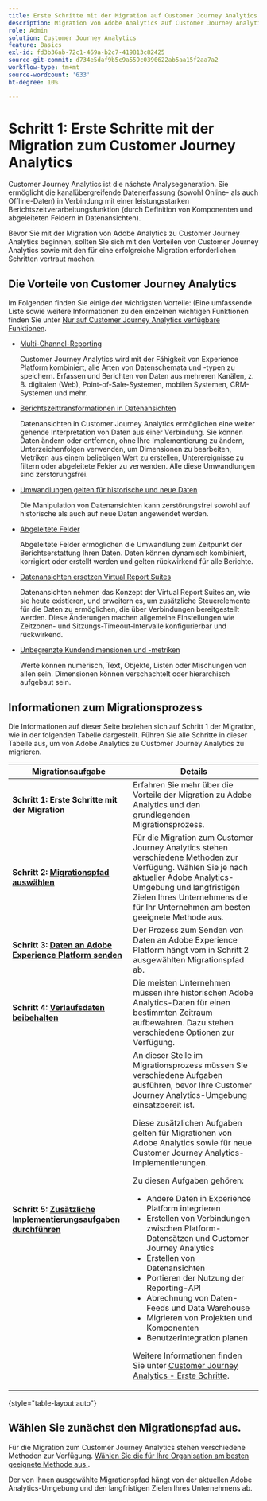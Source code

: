 ```yaml
---
title: Erste Schritte mit der Migration auf Customer Journey Analytics
description: Migration von Adobe Analytics auf Customer Journey Analytics planen
role: Admin
solution: Customer Journey Analytics
feature: Basics
exl-id: fd3b36ab-72c1-469a-b2c7-419813c82425
source-git-commit: d734e5daf9b5c9a559c0390622ab5aa15f2aa7a2
workflow-type: tm+mt
source-wordcount: '633'
ht-degree: 10%

---
```


# Schritt 1: Erste Schritte mit der Migration zum Customer Journey Analytics

Customer Journey Analytics ist die nächste Analysegeneration. Sie ermöglicht die kanalübergreifende Datenerfassung (sowohl Online- als auch Offline-Daten) in Verbindung mit einer leistungsstarken Berichtszeitverarbeitungsfunktion (durch Definition von Komponenten und abgeleiteten Feldern in Datenansichten).

Bevor Sie mit der Migration von Adobe Analytics zu Customer Journey Analytics beginnen, sollten Sie sich mit den Vorteilen von Customer Journey Analytics sowie mit den für eine erfolgreiche Migration erforderlichen Schritten vertraut machen.

## Die Vorteile von Customer Journey Analytics

Im Folgenden finden Sie einige der wichtigsten Vorteile: (Eine umfassende Liste sowie weitere Informationen zu den einzelnen wichtigen Funktionen finden Sie unter [Nur auf Customer Journey Analytics verfügbare Funktionen](/help/getting-started/aa-vs-cja/cja-aa.md#adobe-customer-journey-analytics-features-not-available-in-adobe-analytics).

* [Multi-Channel-Reporting](/help/getting-started/aa-to-cja-user.md#changes-to-data-architecture)

  Customer Journey Analytics wird mit der Fähigkeit von Experience Platform kombiniert, alle Arten von Datenschemata und -typen zu speichern. Erfassen und Berichten von Daten aus mehreren Kanälen, z. B. digitalen (Web), Point-of-Sale-Systemen, mobilen Systemen, CRM-Systemen und mehr.

* [Berichtszeittransformationen in Datenansichten](/help/getting-started/aa-vs-cja/vrs-dataview-sandbox-adc.md#customer-journey-analytics-data-views)

  Datenansichten in Customer Journey Analytics ermöglichen eine weiter gehende Interpretation von Daten aus einer Verbindung. Sie können Daten ändern oder entfernen, ohne Ihre Implementierung zu ändern, Unterzeichenfolgen verwenden, um Dimensionen zu bearbeiten, Metriken aus einem beliebigen Wert zu erstellen, Unterereignisse zu filtern oder abgeleitete Felder zu verwenden. Alle diese Umwandlungen sind zerstörungsfrei.

* [Umwandlungen gelten für historische und neue Daten](/help/getting-started/aa-vs-cja/vrs-dataview-sandbox-adc.md)

  Die Manipulation von Datenansichten kann zerstörungsfrei sowohl auf historische als auch auf neue Daten angewendet werden.

* [Abgeleitete Felder](/help/data-views/derived-fields/derived-fields.md)

  Abgeleitete Felder ermöglichen die Umwandlung zum Zeitpunkt der Berichtserstattung Ihren Daten. Daten können dynamisch kombiniert, korrigiert oder erstellt werden und gelten rückwirkend für alle Berichte.

* [Datenansichten ersetzen Virtual Report Suites](/help/getting-started/aa-to-cja-user.md#changes-to-the-concept-of-virtual-report-suites)

  Datenansichten nehmen das Konzept der Virtual Report Suites an, wie sie heute existieren, und erweitern es, um zusätzliche Steuerelemente für die Daten zu ermöglichen, die über Verbindungen bereitgestellt werden. Diese Änderungen machen allgemeine Einstellungen wie Zeitzonen- und Sitzungs-Timeout-Intervalle konfigurierbar und rückwirkend.

* [Unbegrenzte Kundendimensionen und -metriken](/help/getting-started/aa-to-cja-user.md#changes-to-the-concept-of-evars-and-props)

  Werte können numerisch, Text, Objekte, Listen oder Mischungen von allen sein. Dimensionen können verschachtelt oder hierarchisch aufgebaut sein.

## Informationen zum Migrationsprozess

<!-- Include a graphic of the end-to-end process, as well as links to each step of the process -->
Die Informationen auf dieser Seite beziehen sich auf Schritt 1 der Migration, wie in der folgenden Tabelle dargestellt. Führen Sie alle Schritte in dieser Tabelle aus, um von Adobe Analytics zu Customer Journey Analytics zu migrieren.

| Migrationsaufgabe | Details |
|---------|----------|
| <span class="preview">**Schritt 1: Erste Schritte mit der Migration**</span> | <span class="preview">Erfahren Sie mehr über die Vorteile der Migration zu Adobe Analytics und den grundlegenden Migrationsprozess.</span> |
| **Schritt 2: [Migrationspfad auswählen](/help/getting-started/cja-migration/cja-migration-path.md)** | Für die Migration zum Customer Journey Analytics stehen verschiedene Methoden zur Verfügung. Wählen Sie je nach aktueller Adobe Analytics-Umgebung und langfristigen Zielen Ihres Unternehmens die für Ihr Unternehmen am besten geeignete Methode aus. |
| **Schritt 3: [Daten an Adobe Experience Platform senden](/help/getting-started/cja-migration/cja-migration-send-to-platform.md)** | Der Prozess zum Senden von Daten an Adobe Experience Platform hängt vom in Schritt 2 ausgewählten Migrationspfad ab. |
| **Schritt 4: [Verlaufsdaten beibehalten](/help/getting-started/cja-migration/cja-migration-historical-data.md)** | Die meisten Unternehmen müssen ihre historischen Adobe Analytics-Daten für einen bestimmten Zeitraum aufbewahren. Dazu stehen verschiedene Optionen zur Verfügung. |
| **Schritt 5: [Zusätzliche Implementierungsaufgaben durchführen](/help/getting-started/cja-getting-started.md)** | An dieser Stelle im Migrationsprozess müssen Sie verschiedene Aufgaben ausführen, bevor Ihre Customer Journey Analytics-Umgebung einsatzbereit ist.<p>Diese zusätzlichen Aufgaben gelten für Migrationen von Adobe Analytics sowie für neue Customer Journey Analytics-Implementierungen.</p><p>Zu diesen Aufgaben gehören:</p><ul><li>Andere Daten in Experience Platform integrieren</li><li>Erstellen von Verbindungen zwischen Platform-Datensätzen und Customer Journey Analytics</li><li>Erstellen von Datenansichten</li><li>Portieren der Nutzung der Reporting-API</li><li>Abrechnung von Daten-Feeds und Data Warehouse</li><li>Migrieren von Projekten und Komponenten</li><li>Benutzerintegration planen</li></ul> <p>Weitere Informationen finden Sie unter [Customer Journey Analytics - Erste Schritte](/help/getting-started/cja-getting-started.md). |

{style="table-layout:auto"}

## Wählen Sie zunächst den Migrationspfad aus.

Für die Migration zum Customer Journey Analytics stehen verschiedene Methoden zur Verfügung. [Wählen Sie die für Ihre Organisation am besten geeignete Methode aus.](/help/getting-started/cja-migration/cja-migration-path.md).

Der von Ihnen ausgewählte Migrationspfad hängt von der aktuellen Adobe Analytics-Umgebung und den langfristigen Zielen Ihres Unternehmens ab.
